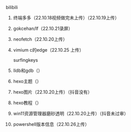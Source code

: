 bilibili

1. 终端多多（22.10.18视频做完未上传）（22.10.19上传）

2. gokcehan/lf（22.10.21录屏）

3. neofetch（22.10.20上传）

4. vimium c的edge（22.10.25 上传）

   surfingkeys

5. lldb和gdb（）

6. hexo主题（）

7. hexo图片（22.10.20上传）（抖音没有）

8. hexo教程（）

9. win11资源管理器磨砂透明（22.10.20上传）（抖音未过审）

10. powershell版本信息（22.10.26上传）



